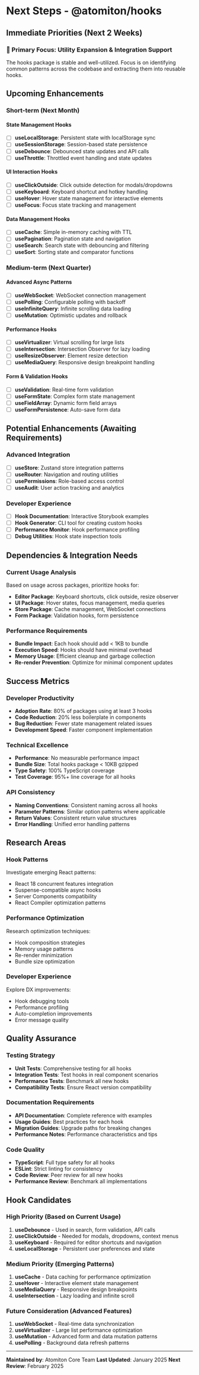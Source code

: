 # Next Steps - @atomiton/hooks

## Immediate Priorities (Next 2 Weeks)

### 🎯 Primary Focus: Utility Expansion & Integration Support

The hooks package is stable and well-utilized. Focus is on identifying common patterns across the codebase and extracting them into reusable hooks.

## Upcoming Enhancements

### Short-term (Next Month)

#### State Management Hooks

- [ ] **useLocalStorage**: Persistent state with localStorage sync
- [ ] **useSessionStorage**: Session-based state persistence
- [ ] **useDebounce**: Debounced state updates and API calls
- [ ] **useThrottle**: Throttled event handling and state updates

#### UI Interaction Hooks

- [ ] **useClickOutside**: Click outside detection for modals/dropdowns
- [ ] **useKeyboard**: Keyboard shortcut and hotkey handling
- [ ] **useHover**: Hover state management for interactive elements
- [ ] **useFocus**: Focus state tracking and management

#### Data Management Hooks

- [ ] **useCache**: Simple in-memory caching with TTL
- [ ] **usePagination**: Pagination state and navigation
- [ ] **useSearch**: Search state with debouncing and filtering
- [ ] **useSort**: Sorting state and comparator functions

### Medium-term (Next Quarter)

#### Advanced Async Patterns

- [ ] **useWebSocket**: WebSocket connection management
- [ ] **usePolling**: Configurable polling with backoff
- [ ] **useInfiniteQuery**: Infinite scrolling data loading
- [ ] **useMutation**: Optimistic updates and rollback

#### Performance Hooks

- [ ] **useVirtualizer**: Virtual scrolling for large lists
- [ ] **useIntersection**: Intersection Observer for lazy loading
- [ ] **useResizeObserver**: Element resize detection
- [ ] **useMediaQuery**: Responsive design breakpoint handling

#### Form & Validation Hooks

- [ ] **useValidation**: Real-time form validation
- [ ] **useFormState**: Complex form state management
- [ ] **useFieldArray**: Dynamic form field arrays
- [ ] **useFormPersistence**: Auto-save form data

## Potential Enhancements (Awaiting Requirements)

### Advanced Integration

- [ ] **useStore**: Zustand store integration patterns
- [ ] **useRouter**: Navigation and routing utilities
- [ ] **usePermissions**: Role-based access control
- [ ] **useAudit**: User action tracking and analytics

### Developer Experience

- [ ] **Hook Documentation**: Interactive Storybook examples
- [ ] **Hook Generator**: CLI tool for creating custom hooks
- [ ] **Performance Monitor**: Hook performance profiling
- [ ] **Debug Utilities**: Hook state inspection tools

## Dependencies & Integration Needs

### Current Usage Analysis

Based on usage across packages, prioritize hooks for:

- **Editor Package**: Keyboard shortcuts, click outside, resize observer
- **UI Package**: Hover states, focus management, media queries
- **Store Package**: Cache management, WebSocket connections
- **Form Package**: Validation hooks, form persistence

### Performance Requirements

- **Bundle Impact**: Each hook should add < 1KB to bundle
- **Execution Speed**: Hooks should have minimal overhead
- **Memory Usage**: Efficient cleanup and garbage collection
- **Re-render Prevention**: Optimize for minimal component updates

## Success Metrics

### Developer Productivity

- **Adoption Rate**: 80% of packages using at least 3 hooks
- **Code Reduction**: 20% less boilerplate in components
- **Bug Reduction**: Fewer state management related issues
- **Development Speed**: Faster component implementation

### Technical Excellence

- **Performance**: No measurable performance impact
- **Bundle Size**: Total hooks package < 10KB gzipped
- **Type Safety**: 100% TypeScript coverage
- **Test Coverage**: 95%+ line coverage for all hooks

### API Consistency

- **Naming Conventions**: Consistent naming across all hooks
- **Parameter Patterns**: Similar option patterns where applicable
- **Return Values**: Consistent return value structures
- **Error Handling**: Unified error handling patterns

## Research Areas

### Hook Patterns

Investigate emerging React patterns:

- React 18 concurrent features integration
- Suspense-compatible async hooks
- Server Components compatibility
- React Compiler optimization patterns

### Performance Optimization

Research optimization techniques:

- Hook composition strategies
- Memory usage patterns
- Re-render minimization
- Bundle size optimization

### Developer Experience

Explore DX improvements:

- Hook debugging tools
- Performance profiling
- Auto-completion improvements
- Error message quality

## Quality Assurance

### Testing Strategy

- **Unit Tests**: Comprehensive testing for all hooks
- **Integration Tests**: Test hooks in real component scenarios
- **Performance Tests**: Benchmark all new hooks
- **Compatibility Tests**: Ensure React version compatibility

### Documentation Requirements

- **API Documentation**: Complete reference with examples
- **Usage Guides**: Best practices for each hook
- **Migration Guides**: Upgrade paths for breaking changes
- **Performance Notes**: Performance characteristics and tips

### Code Quality

- **TypeScript**: Full type safety for all hooks
- **ESLint**: Strict linting for consistency
- **Code Review**: Peer review for all new hooks
- **Performance Review**: Benchmark all implementations

## Hook Candidates

### High Priority (Based on Current Usage)

1. **useDebounce** - Used in search, form validation, API calls
2. **useClickOutside** - Needed for modals, dropdowns, context menus
3. **useKeyboard** - Required for editor shortcuts and navigation
4. **useLocalStorage** - Persistent user preferences and state

### Medium Priority (Emerging Patterns)

1. **useCache** - Data caching for performance optimization
2. **useHover** - Interactive element state management
3. **useMediaQuery** - Responsive design breakpoints
4. **useIntersection** - Lazy loading and infinite scroll

### Future Consideration (Advanced Features)

1. **useWebSocket** - Real-time data synchronization
2. **useVirtualizer** - Large list performance optimization
3. **useMutation** - Advanced form and data mutation patterns
4. **usePolling** - Background data refresh patterns

---

**Maintained by**: Atomiton Core Team
**Last Updated**: January 2025
**Next Review**: February 2025
